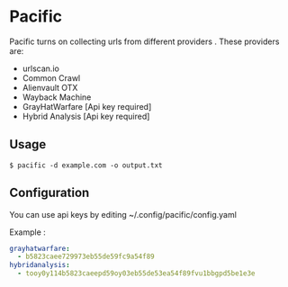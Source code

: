 # Pacific
Pacific turns on collecting urls from different providers . These providers are:

* urlscan.io
* Common Crawl
* Alienvault OTX
* Wayback Machine
* GrayHatWarfare    [Api key required]
* Hybrid Analysis   [Api key required]

## Usage

`$ pacific -d example.com -o output.txt`


## Configuration
You can use api keys by editing  ~/.config/pacific/config.yaml

Example :
```yaml
grayhatwarfare:
  - b5823caee729973eb55de59fc9a54f89
hybridanalysis:
  - tooy0y114b5823caeepd59oy03eb55de53ea54f89fvu1bbgpd5be1e3e
```
